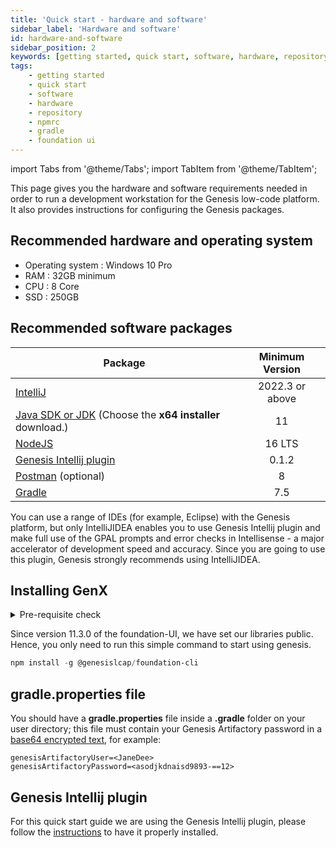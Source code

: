 ```yaml
---
title: 'Quick start - hardware and software'
sidebar_label: 'Hardware and software'
id: hardware-and-software
sidebar_position: 2
keywords: [getting started, quick start, software, hardware, repository, npmrc, gradle, foundation ui]
tags:
    - getting started
    - quick start
    - software
    - hardware
    - repository
    - npmrc
    - gradle
    - foundation ui
---
```


import Tabs from '@theme/Tabs';
import TabItem from '@theme/TabItem';

This page gives you the hardware and software requirements needed in order to run a development workstation for the Genesis low-code platform. It also provides instructions for configuring the Genesis packages.

## Recommended hardware and operating system

* Operating system : Windows 10 Pro
* RAM : 32GB minimum
* CPU : 8 Core
* SSD : 250GB

## Recommended software packages

[//]: # (If you change this table, make sure you change all pages that contain minimum requirements)  

| Package	                                                                                                        |  Minimum Version   | 
|-----------------------------------------------------------------------------------------------------------------|:------------------:|
| [IntelliJ](https://www.jetbrains.com/idea/download/?fromIDE=#section=windows)	                                  | 2022.3 or above|
| [Java SDK or JDK](https://www.oracle.com/java/technologies/downloads/) (Choose the **x64 installer** download.) |         11         |
| [NodeJS](https://nodejs.org/download/release/latest-gallium/)                                                   |       16 LTS       |
| [Genesis Intellij plugin](../../../server/tooling/intellij-plugin/)       |         0.1.2        |
| [Postman](https://www.postman.com/downloads/) (optional)	                                                       |         8          |
| [Gradle](https://gradle.org/install/) | 7.5 |


You can use a range of IDEs (for example, Eclipse) with the Genesis platform, but only IntelliJIDEA enables you to use Genesis Intellij plugin and make full use of the GPAL prompts and error checks in Intellisense - a major accelerator of development speed and accuracy. Since you are going to use this plugin, Genesis strongly recommends using IntelliJIDEA.

## Installing GenX

<details>
  <summary>Pre-requisite check</summary>
    <li>JDK11 - <code>java --version </code> </li>
    <li>Node - <code>node --version </code> </li>
    <li>npm - <code>npm --version </code> </li>
    <br></br>
    <p>Check if these versions are compatible with the requirements.</p>
</details>

Since version 11.3.0 of the foundation-UI, we have set our libraries public. Hence, you only need to run this simple command to start using genesis.

```powershell
npm install -g @genesislcap/foundation-cli
```

## gradle.properties file
You should have a **gradle.properties** file inside a **.gradle** folder on your user directory; this file must contain your Genesis Artifactory password in a [base64 encrypted text](https://www.base64encode.org/), for example:

```shell
genesisArtifactoryUser=<JaneDee>
genesisArtifactoryPassword=<asodjkdnaisd9893-==12>
```

## Genesis Intellij plugin
For this quick start guide we are using the Genesis Intellij plugin, please follow the [instructions](../../../server/tooling/intellij-plugin/) to have it properly installed.